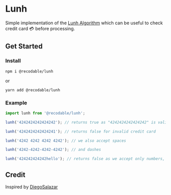 # Lunh

Simple implementation of the [Lunh Algorithm](https://en.wikipedia.org/wiki/Luhn_algorithm) which can be useful to check credit card 💳 before processing.

## Get Started

### Install

<!-- prettier-ignore -->
```npm i @recodable/lunh```

or

<!-- prettier-ignore -->
```yarn add @recodable/lunh```

### Example

```js
import lunh from '@recodable/lunh';

lunh('4242424242424242'); // returns true as "4242424242424242" is valid credit card

lunh('4242424242424241'); // returns false for invalid credit card

lunh('4242 4242 4242 4242'); // we also accept spaces

lunh('4242-4242-4242-4242'); // and dashes

lunh('424242424242hello'); // returns false as we accept only numbers, spaces and dashes
```

## Credit

Inspired by [DiegoSalazar](https://gist.github.com/DiegoSalazar/4075533)
